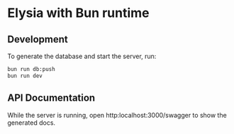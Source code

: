 # Elysia with Bun runtime

## Development
To generate the database and start the server, run:
```bash
bun run db:push
bun run dev
```

## API Documentation
While the server is running, open http:localhost:3000/swagger to show the generated docs.